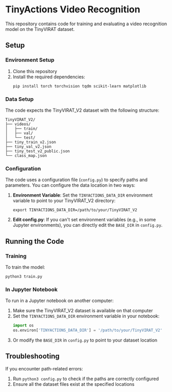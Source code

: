 # TinyActions Video Recognition

This repository contains code for training and evaluating a video recognition model on the TinyVIRAT dataset.

## Setup

### Environment Setup

1. Clone this repository
2. Install the required dependencies:
   ```
   pip install torch torchvision tqdm scikit-learn matplotlib
   ```

### Data Setup

The code expects the TinyVIRAT_V2 dataset with the following structure:

```
TinyVIRAT_V2/
├── videos/
│   ├── train/
│   ├── val/
│   └── test/
├── tiny_train_v2.json
├── tiny_val_v2.json
├── tiny_test_v2_public.json
└── class_map.json
```

### Configuration

The code uses a configuration file (`config.py`) to specify paths and parameters. You can configure the data location in two ways:

1. **Environment Variable**: Set the `TINYACTIONS_DATA_DIR` environment variable to point to your TinyVIRAT_V2 directory:

   ```
   export TINYACTIONS_DATA_DIR=/path/to/your/TinyVIRAT_V2
   ```

2. **Edit config.py**: If you can't set environment variables (e.g., in some Jupyter environments), you can directly edit the `BASE_DIR` in `config.py`.

## Running the Code

### Training

To train the model:

```
python3 train.py
```

### In Jupyter Notebook

To run in a Jupyter notebook on another computer:

1. Make sure the TinyVIRAT_V2 dataset is available on that computer
2. Set the `TINYACTIONS_DATA_DIR` environment variable in your notebook:
   ```python
   import os
   os.environ['TINYACTIONS_DATA_DIR'] = '/path/to/your/TinyVIRAT_V2'
   ```
3. Or modify the `BASE_DIR` in `config.py` to point to your dataset location

## Troubleshooting

If you encounter path-related errors:

1. Run `python3 config.py` to check if the paths are correctly configured
2. Ensure all the dataset files exist at the specified locations
